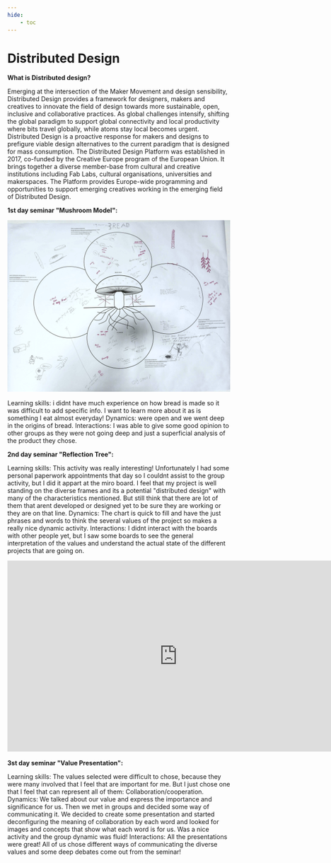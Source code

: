 ```yaml
---
hide:
    - toc
---
```


# Distributed Design

**What is Distributed design?**

Emerging at the intersection of the Maker Movement and design sensibility, Distributed Design provides a framework for designers, makers and creatives to innovate the field of design towards more sustainable, open, inclusive and collaborative practices. As global challenges intensify, shifting the global paradigm to support global connectivity and local productivity where bits travel globally, while atoms stay local becomes urgent. Distributed Design is a proactive response for makers and designs to prefigure viable design alternatives to the current paradigm that is designed for mass consumption.
The Distributed Design Platform was established in 2017, co-funded by the Creative Europe program of the European Union. It brings together a diverse member-base from cultural and creative institutions including Fab Labs, cultural organisations, universities and makerspaces. The Platform provides Europe-wide programming and opportunities to support emerging creatives working in the emerging field of Distributed Design.

**1st day seminar "Mushroom Model":** 

![](../images/Bread.jpg)


Learning skills: i didnt have much experience on how bread is made so it was difficult to add specific info. I want to learn more about it as is something I eat almost everyday!
Dynamics: were open and we went deep in the origins of bread.
Interactions: I was able to give some good opinion to other groups as they were not going deep and just a superficial analysis of the product they chose.

**2nd day seminar "Reflection Tree":** 

Learning skills: This activity was really interesting! Unfortunately I had some personal paperwork appointments that day so I couldnt assist to the group activity, but I did it appart at the miro board. I feel that my project is well standing on the diverse frames and its a potential "distributed design" with many of the characteristics mentioned. But still think that there are lot of them that arent developed or designed yet to be sure they are working or they are on that line.
Dynamics: The chart is quick to fill and have the just phrases and words to think the several values of the project so makes a really nice dynamic activity.
Interactions: I didnt interact with the boards with other people yet, but I saw some boards to see the general interpretation of the values and understand the actual state of the different projects that are going on.

<iframe width="768" height="432" src="https://miro.com/app/live-embed/uXjVMURNReQ=/?moveToViewport=-43471,323908,83479,32998&embedId=611550568994" frameborder="0" scrolling="no" allow="fullscreen; clipboard-read; clipboard-write" allowfullscreen></iframe>

**3st day seminar "Value Presentation":** 

Learning skills: The values selected were difficult to chose, because they were many involved that I feel that are important for me. But I just chose one that I feel that can represent all of them: Collaboration/cooperation.
Dynamics: We talked about our value and express the importance and significance for us. Then we met in groups and decided some way of communicating it. We decided to create some presentation and started deconfiguring the meaning of collaboration by each word and looked for images and concepts that show what each word is for us. Was a nice activity and the group dynamic was fluid!
Interactions: All the presentations were great! All of us chose different ways of communicating the diverse values and some deep debates come out from the seminar!



